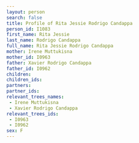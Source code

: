 ```yaml
---
layout: person
search: false
title: Profile of Rita Jessie Rodrigo Candappa
person_id: I1083
first_name: Rita Jessie
last_name: Rodrigo Candappa
full_name: Rita Jessie Rodrigo Candappa
mother: Irene Muttukisna
mother_id: I0963
father: Xavier Rodrigo Candappa
father_id: I0962
children:
children_ids:
partners:
partner_ids:
relevant_trees_names:
 - Irene Muttukisna
 - Xavier Rodrigo Candappa
relevant_trees_ids:
 - I0963
 - I0962
sex: F
---
```


